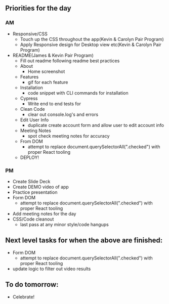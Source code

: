 ## Priorities for the day
### AM
* Responsive/CSS
  * Touch up the CSS throughout the app(Kevin & Carolyn Pair Program)
  * Apply Responsive design for Desktop view etc(Kevin & Carolyn Pair Program)
* README(James & Kevin Pair Program)
  * Fill out readme following readme best practices
  * About
    * Home screenshot
  * Features
    * gif for each feature
  * Installation
    * code snippet with CLI commands for installation
  * Cypress
    * Write end to end tests for
  * Clean Code
    * clear out console.log's and errors
  * Edit User Info
    * duplicate create account form and allow user to edit account info
  * Meeting Notes
    * spot check meeting notes for accuracy
  * From DOM
    * attempt to replace document.querySelectorAll(".checked") with proper React tooling
  * DEPLOY!

### PM
  * Create Slide Deck
  * Create DEMO video of app
  * Practice presentation
  * Form DOM
    * attempt to replace document.querySelectorAll(".checked") with proper React tooling
  * Add meeting notes for the day
  * CSS/Code cleanout
    * last pass at any minor style/code hangups

## Next level tasks for when the above are finished:
  * Form DOM
    * attempt to replace document.querySelectorAll(".checked") with proper React tooling
  * update logic to filter out video results

## To do tomorrow:
  * Celebrate!

